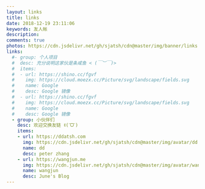 ```yaml
---
layout: links
title: links
date: 2018-12-19 23:11:06
keywords: 友人帐
description: 
comments: true
photos: https://cdn.jsdelivr.net/gh/sjatsh/cdn@master/img/banner/links.jpg
links:
  #- group: 个人项目
  #  desc: 充分说明这家伙是条咸鱼 < (￣︶￣)>
  #  items:
  #  - url: https://shino.cc/fgvf
  #    img: https://cloud.moezx.cc/Picture/svg/landscape/fields.svg
  #    name: Google
  #    desc: Google 镜像
  #  - url: https://shino.cc/fgvf
  #    img: https://cloud.moezx.cc/Picture/svg/landscape/fields.svg
  #    name: Google
  #    desc: Google 镜像
  - group: 小伙伴们
    desc: 欢迎交换友链 ꉂ(ˊᗜˋ)
    items:
    - url: https://ddatsh.com
      img: https://cdn.jsdelivr.net/gh/sjatsh/cdn@master/img/avatar/dd.jpg
      name: dd
      desc: peter zhang
    - url: https://wangjun.me
      img: https://cdn.jsdelivr.net/gh/sjatsh/cdn@master/img/avatar/wangjun.jpg
      name: wangjun
      desc: June's Blog
---
```

